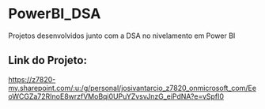 # PowerBI_DSA
Projetos desenvolvidos junto com a DSA no nivelamento em Power BI
## Link do Projeto:
https://z7820-my.sharepoint.com/:u:/g/personal/josivantarcio_z7820_onmicrosoft_com/EeoWCGZa72RInoE8wrzfVMoBqi0UPuYZvsvJnzG_eiPdNA?e=vSpfI0
